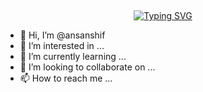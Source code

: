 ## <!-- Typing SVG -->
<p align="center">
    <a href="https://git.io/J0hKr">
        <img
        src="https://readme-typing-svg.herokuapp.com?size=30&width=800&lines=Welcome+To+Ansanshif+Profile."
            alt="Typing SVG"
        />
    </a>
</p>



- 👋 Hi, I’m @ansanshif
- 👀 I’m interested in ...
- 🌱 I’m currently learning ...
- 💞️ I’m looking to collaborate on ...
- 📫 How to reach me ...

<!---
ansanshif/ansanshif is a ✨ special ✨ repository because its `README.md` (this file) appears on your GitHub profile.
You can click the Preview link to take a look at your changes.
--->
